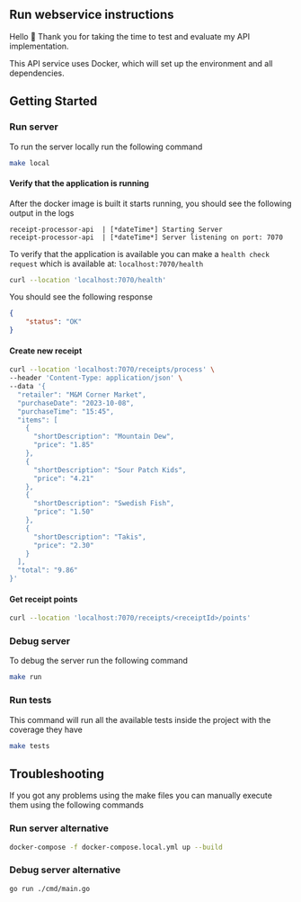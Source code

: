 ## Run webservice instructions

Hello 👋 Thank you for taking the time to test and evaluate my API implementation. 

This API service uses Docker, which will set up the environment and all dependencies.

## Getting Started
### Run server
To run the server locally run the following command
```bash
make local
```

#### Verify that the application is running
After the docker image is built it starts running, you should see the following output in the logs
```
receipt-processor-api  | [*dateTime*] Starting Server
receipt-processor-api  | [*dateTime*] Server listening on port: 7070
```

To verify that the application is available you can make a `health check request` which is available at: `localhost:7070/health`
```bash
curl --location 'localhost:7070/health'
```
You should see the following response
```json
{
    "status": "OK"
}
```

#### Create new receipt
```bash
curl --location 'localhost:7070/receipts/process' \
--header 'Content-Type: application/json' \
--data '{
  "retailer": "M&M Corner Market",
  "purchaseDate": "2023-10-08",
  "purchaseTime": "15:45",
  "items": [
    {
      "shortDescription": "Mountain Dew",
      "price": "1.85"
    },
    {
      "shortDescription": "Sour Patch Kids",
      "price": "4.21"
    },
    {
      "shortDescription": "Swedish Fish",
      "price": "1.50"
    },
    {
      "shortDescription": "Takis",
      "price": "2.30"
    }
  ],
  "total": "9.86"
}'
```
#### Get receipt points
```bash
curl --location 'localhost:7070/receipts/<receiptId>/points'
```

### Debug server
To debug the server run the following command
```bash
make run
```

### Run tests
This command will run all the available tests inside the project with the coverage they have
```bash
make tests
```

## Troubleshooting
If you got any problems using the make files you can manually execute them using the following commands

### Run server alternative
```bash
docker-compose -f docker-compose.local.yml up --build
```

### Debug server alternative
```bash
go run ./cmd/main.go
```
